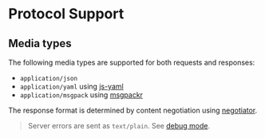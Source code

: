 # Protocol Support

## Media types

The following media types are supported for both requests and responses:

- `application/json`
- `application/yaml` using [js-yaml](https://github.com/nodeca/js-yaml)
- `application/msgpack` using [msgpackr](https://github.com/kriszyp/msgpackr)

The response format is determined by content negotiation
using [negotiator](https://github.com/jshttp/negotiator).

> Server errors are sent as `text/plain`. See [debug mode](../readme.md#context-annotation).
